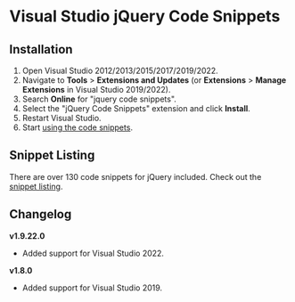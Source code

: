 # Visual Studio jQuery Code Snippets

## Installation

1. Open Visual Studio 2012/2013/2015/2017/2019/2022.
2. Navigate to **Tools** > **Extensions and Updates** (or **Extensions** > **Manage Extensions** in Visual Studio 2019/2022).
3. Search **Online** for "jquery code snippets".
4. Select the "jQuery Code Snippets" extension and click **Install**.
5. Restart Visual Studio.
6. Start [using the code snippets](https://github.com/kspearrin/Visual-Studio-jQuery-Code-Snippets/wiki/Using-Code-Snippets).

## Snippet Listing

There are over 130 code snippets for jQuery included. Check out the [snippet listing](https://github.com/kspearrin/Visual-Studio-jQuery-Code-Snippets/wiki/Snippet-Listing).

## Changelog

**v1.9.22.0**
- Added support for Visual Studio 2022.

**v1.8.0**
- Added support for Visual Studio 2019.
